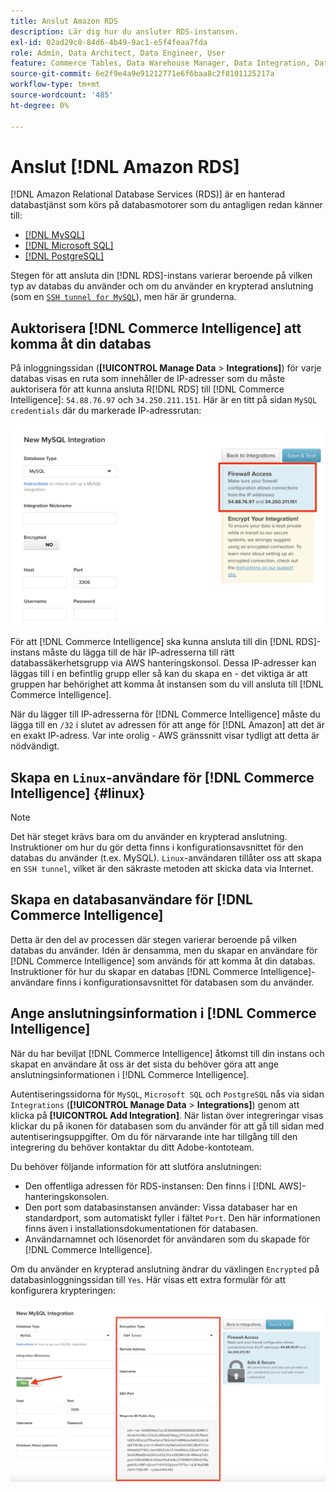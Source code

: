 ```yaml
---
title: Anslut Amazon RDS
description: Lär dig hur du ansluter RDS-instansen.
exl-id: 02ad29c8-84d6-4b49-9ac1-e5f4feaa7fda
role: Admin, Data Architect, Data Engineer, User
feature: Commerce Tables, Data Warehouse Manager, Data Integration, Data Import/Export
source-git-commit: 6e2f9e4a9e91212771e6f6baa8c2f8101125217a
workflow-type: tm+mt
source-wordcount: '485'
ht-degree: 0%

---
```


# Anslut [!DNL Amazon RDS]

[!DNL Amazon Relational Database Services (RDS)] är en hanterad databastjänst som körs på databasmotorer som du antagligen redan känner till:

* [[!DNL MySQL]](../integrations/mysql-via-a-direct-connection.md)
* [[!DNL Microsoft SQL]](../integrations/microsoft-sql-server.md)
* [[!DNL PostgreSQL]](../integrations/postgresql.md)

Stegen för att ansluta din [!DNL RDS]-instans varierar beroende på vilken typ av databas du använder och om du använder en krypterad anslutning (som en [`SSH tunnel for MySQL`](../integrations/mysql-via-ssh-tunnel.md)), men här är grunderna.

## Auktorisera [!DNL Commerce Intelligence] att komma åt din databas

På inloggningssidan (**[!UICONTROL Manage Data** > **Integrations]**) för varje databas visas en ruta som innehåller de IP-adresser som du måste auktorisera för att kunna ansluta R[!DNL RDS] till [!DNL Commerce Intelligence]: `54.88.76.97` och `34.250.211.151`. Här är en titt på sidan `MySQL credentials` där du markerade IP-adressrutan:

![](../../../assets/RDS_IP.png)

För att [!DNL Commerce Intelligence] ska kunna ansluta till din [!DNL RDS]-instans måste du lägga till de här IP-adresserna till rätt databassäkerhetsgrupp via AWS hanteringskonsol. Dessa IP-adresser kan läggas till i en befintlig grupp eller så kan du skapa en - det viktiga är att gruppen har behörighet att komma åt instansen som du vill ansluta till [!DNL Commerce Intelligence].

När du lägger till IP-adresserna för [!DNL Commerce Intelligence] måste du lägga till en `/32` i slutet av adressen för att ange för [!DNL Amazon] att det är en exakt IP-adress. Var inte orolig - AWS gränssnitt visar tydligt att detta är nödvändigt.

## Skapa en `Linux`-användare för [!DNL Commerce Intelligence] {#linux}

>[!NOTE]
>
>Det här steget krävs bara om du använder en krypterad anslutning. Instruktioner om hur du gör detta finns i konfigurationsavsnittet för den databas du använder (t.ex. MySQL). `Linux`-användaren tillåter oss att skapa en `SSH tunnel`, vilket är den säkraste metoden att skicka data via Internet.

## Skapa en databasanvändare för [!DNL Commerce Intelligence]

Detta är den del av processen där stegen varierar beroende på vilken databas du använder. Idén är densamma, men du skapar en användare för [!DNL Commerce Intelligence] som används för att komma åt din databas. Instruktioner för hur du skapar en databas [!DNL Commerce Intelligence]-användare finns i konfigurationsavsnittet för databasen som du använder.

## Ange anslutningsinformation i [!DNL Commerce Intelligence]

När du har beviljat [!DNL Commerce Intelligence] åtkomst till din instans och skapat en användare åt oss är det sista du behöver göra att ange anslutningsinformationen i [!DNL Commerce Intelligence].

Autentiseringssidorna för `MySQL`, `Microsoft SQL` och `PostgreSQL` nås via sidan `Integrations` (**[!UICONTROL Manage Data** > **Integrations]**) genom att klicka på **[!UICONTROL Add Integration]**. När listan över integreringar visas klickar du på ikonen för databasen som du använder för att gå till sidan med autentiseringsuppgifter. Om du för närvarande inte har tillgång till den integrering du behöver kontaktar du ditt Adobe-kontoteam.

Du behöver följande information för att slutföra anslutningen:

* Den offentliga adressen för RDS-instansen: Den finns i [!DNL AWS]-hanteringskonsolen.
* Den port som databasinstansen använder: Vissa databaser har en standardport, som automatiskt fyller i fältet `Port`. Den här informationen finns även i installationsdokumentationen för databasen.
* Användarnamnet och lösenordet för användaren som du skapade för [!DNL Commerce Intelligence].

Om du använder en krypterad anslutning ändrar du växlingen `Encrypted` på databasinloggningssidan till `Yes`. Här visas ett extra formulär för att konfigurera krypteringen:

![](../../../assets/sql-integration-encrypted-yes.png)



